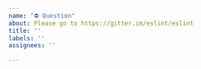 ```yaml
---
name: "⛔ Question"
about: Please go to https://gitter.im/eslint/eslint
title: ''
labels: ''
assignees: ''

---
```


<!--
    ESLint adheres to the [JS Foundation Code of Conduct](https://js.foundation/community/code-of-conduct).


    Please do not use GitHub for asking questions. Instead,
    please visit our chatroom:

        https://gitter.im/eslint/eslint

    Or our mailing list:

        https://groups.google.com/group/eslint

    Thanks in advance for helping us keep the issue tracker
    clean!
-->
